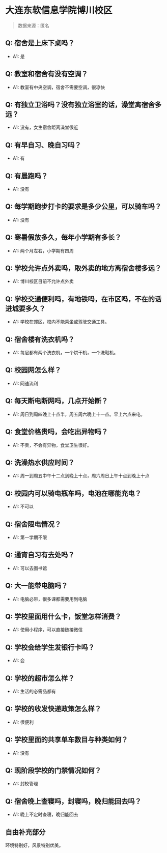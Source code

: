 # 大连东软信息学院博川校区

> 数据来源：匿名

## Q: 宿舍是上床下桌吗？

- A1: 是

## Q: 教室和宿舍有没有空调？

- A1: 教室有中央空调，宿舍不需要空调，很凉快

## Q: 有独立卫浴吗？没有独立浴室的话，澡堂离宿舍多远？

- A1: 没有，女生宿舍距离澡堂很近

## Q: 有早自习、晚自习吗？

- A1: 有

## Q: 有晨跑吗？

- A1: 没有

## Q: 每学期跑步打卡的要求是多少公里，可以骑车吗？

- A1: 没有

## Q: 寒暑假放多久，每年小学期有多长？

- A1: 两个月左右，小学期有四周

## Q: 学校允许点外卖吗，取外卖的地方离宿舍楼多远？

- A1: 博川校区目前不允许点外卖

## Q: 学校交通便利吗，有地铁吗，在市区吗，不在的话进城要多久？

- A1: 学校在郊区，校内不能乘坐或驾驶交通工具。

## Q: 宿舍楼有洗衣机吗？

- A1: 每层都有两个洗衣机，一个烘干机，一个洗鞋机。

## Q: 校园网怎么样？

- A1: 网速流利

## Q: 每天断电断网吗，几点开始断？

- A1: 周日到周四晚上十点半，周五周六晚上十一点。早上六点来电。

## Q: 食堂价格贵吗，会吃出异物吗？

- A1: 不贵，不会有异物，食堂卫生很好。

## Q: 洗澡热水供应时间？

- A1: 周一到周五中午十二点到晚上十点，周六周日上午十点到晚上十点

## Q: 校园内可以骑电瓶车吗，电池在哪能充电？

- A1: 不可以

## Q: 宿舍限电情况？

- A1: 第一学期不限

## Q: 通宵自习有去处吗？

- A1: 可以去图书馆

## Q: 大一能带电脑吗？

- A1: 电脑必带，很多课都需要用到电脑

## Q: 学校里面用什么卡，饭堂怎样消费？

- A1: 使用小程序，可以直接链接微信

## Q: 学校会给学生发银行卡吗？

- A1: 会

## Q: 学校的超市怎么样？

- A1: 生活的必需品都有

## Q: 学校的收发快递政策怎么样？

- A1: 很便利

## Q: 学校里面的共享单车数目与种类如何？

- A1: 没有

## Q: 现阶段学校的门禁情况如何？

- A1: 封校管理

## Q: 宿舍晚上查寝吗，封寝吗，晚归能回去吗？

- A1: 晚上不定时查寝，晚归能回去

## 自由补充部分

环境特别好，风景特别优美。
